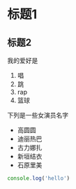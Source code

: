 # 标题1
## 标题2

我的爱好是

1. 唱
2. 跳
3. rap
4. 篮球

下列是一些女演员名字

* 高圆圆
* 迪丽热巴
* 古力娜扎
* 新垣结衣
* 石原里美

```javascript
console.log('hello')
```